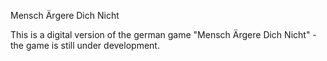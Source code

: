 Mensch Ärgere Dich Nicht

This is a digital version of the german game "Mensch Ärgere Dich Nicht" - the game is still under development.
